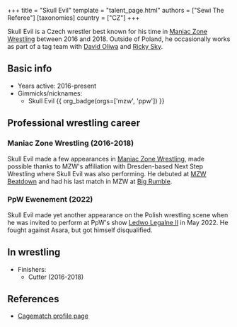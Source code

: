 +++
title = "Skull Evil"
template = "talent_page.html"
authors = ["Sewi The Referee"]
[taxonomies]
country = ["CZ"]
+++

Skull Evil is a Czech wrestler best known for his time in [Maniac Zone Wrestling](@/o/mzw.md) between 2016 and 2018. Outside of Poland, he occasionally works as part of a tag team with [David Oliwa](@/w/david-oliwa.md) and [Ricky Sky](@/w/ricky-sky.md).

## Basic info

* Years active: 2016-present
* Gimmicks/nicknames:
  - Skull Evil {{ org_badge(orgs=['mzw', 'ppw']) }}

## Professional wrestling career

### Maniac Zone Wrestling (2016-2018)

Skull Evil made a few appearances in [Maniac Zone Wrestling](@/o/mzw.md), made possible thanks to MZW's affiliation with Dresden-based Next Step Wrestling where Skull Evil was also performing. He debuted at [MZW Beatdown](@/e/mzw/2016-05-14-mzw-beatdown.md) and had his last match in MZW at [Big Rumble](@/e/mzw/2018-01-14-mzw-big-rumble.md).

### PpW Ewenement (2022)

Skull Evil made yet another appearance on the Polish wrestling scene when he was invited to perform at PpW's show [Ledwo Legalne II](@/e/ppw/2022-05-21-ppw-ledwo-legalne-ii.md) in May 2022. He fought against Asara, but got himself disqualified.

## In wrestling

* Finishers:
  - Cutter (2016-2018)

## References

* [Cagematch profile page](https://www.cagematch.net/?id=2&nr=24028)
